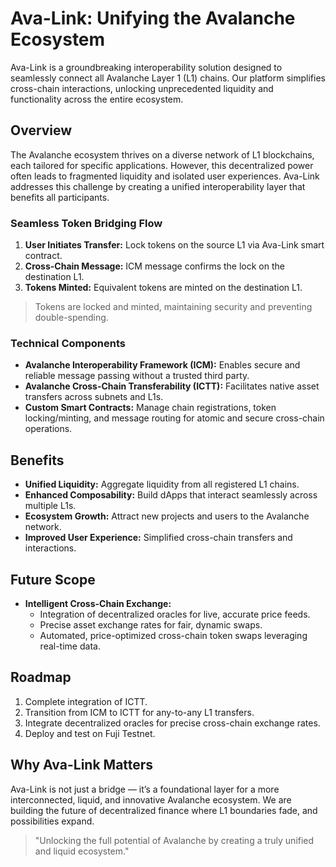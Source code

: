 # Ava-Link: Unifying the Avalanche Ecosystem

Ava-Link is a groundbreaking interoperability solution designed to seamlessly connect all Avalanche Layer 1 (L1) chains. Our platform simplifies cross-chain interactions, unlocking unprecedented liquidity and functionality across the entire ecosystem.

## Overview

The Avalanche ecosystem thrives on a diverse network of L1 blockchains, each tailored for specific applications. However, this decentralized power often leads to fragmented liquidity and isolated user experiences. Ava-Link addresses this challenge by creating a unified interoperability layer that benefits all participants.

### Seamless Token Bridging Flow

1. **User Initiates Transfer:** Lock tokens on the source L1 via Ava-Link smart contract.
2. **Cross-Chain Message:** ICM message confirms the lock on the destination L1.
3. **Tokens Minted:** Equivalent tokens are minted on the destination L1.

> Tokens are locked and minted, maintaining security and preventing double-spending.

### Technical Components

- **Avalanche Interoperability Framework (ICM):** Enables secure and reliable message passing without a trusted third party.
- **Avalanche Cross-Chain Transferability (ICTT):** Facilitates native asset transfers across subnets and L1s.
- **Custom Smart Contracts:** Manage chain registrations, token locking/minting, and message routing for atomic and secure cross-chain operations.

## Benefits

- **Unified Liquidity:** Aggregate liquidity from all registered L1 chains.
- **Enhanced Composability:** Build dApps that interact seamlessly across multiple L1s.
- **Ecosystem Growth:** Attract new projects and users to the Avalanche network.
- **Improved User Experience:** Simplified cross-chain transfers and interactions.

## Future Scope

- **Intelligent Cross-Chain Exchange:**
  - Integration of decentralized oracles for live, accurate price feeds.
  - Precise asset exchange rates for fair, dynamic swaps.
  - Automated, price-optimized cross-chain token swaps leveraging real-time data.

## Roadmap

1. Complete integration of ICTT.
2. Transition from ICM to ICTT for any-to-any L1 transfers.
3. Integrate decentralized oracles for precise cross-chain exchange rates.
4. Deploy and test on Fuji Testnet.

## Why Ava-Link Matters

Ava-Link is not just a bridge — it’s a foundational layer for a more interconnected, liquid, and innovative Avalanche ecosystem. We are building the future of decentralized finance where L1 boundaries fade, and possibilities expand.

> "Unlocking the full potential of Avalanche by creating a truly unified and liquid ecosystem."
